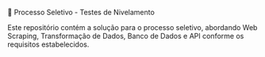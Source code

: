 🚀 Processo Seletivo - Testes de Nivelamento


Este repositório contém a solução para o processo seletivo, abordando Web Scraping, Transformação de Dados, Banco de Dados e API conforme os requisitos estabelecidos.